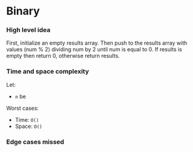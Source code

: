 # Binary

### High level idea

First, initialize an empty results array.  Then push to the results array with values (num % 2) dividing num by 2 until num is equal to 0.  If results is empty then return 0, otherwise return results.  

### Time and space complexity

Let: <br>

- `n` be <br>

Worst cases: <br>

- Time: `O()` <br>
- Space: `O()`

### Edge cases missed

